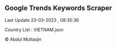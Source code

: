 

## Google Trends Keywords Scraper 
 
Last Update 23-03-2023 , 08:35:36

Country List :
VIETNAM.json



© Abdul Muttaqin 
